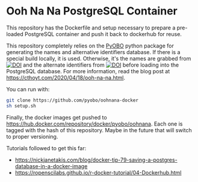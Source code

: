 # Ooh Na Na PostgreSQL Container

This repository has the Dockerfile and setup necessary to prepare
a pre-loaded PostgreSQL container and push it back to dockerhub for
reuse.

This repository completely relies on the [PyOBO](https://github.com/pyobo/pyobo)
python package for generating the names and alternative identifiers database.
If there is a special build locally, it is used. Otherwise, it's the names are
grabbed from 
[![DOI](https://zenodo.org/badge/DOI/10.5281/zenodo.4020486.svg)](https://doi.org/10.5281/zenodo.4020486)
and the alternate identifiers from
[![DOI](https://zenodo.org/badge/DOI/10.5281/zenodo.4021476.svg)](https://doi.org/10.5281/zenodo.4021476)
before loading into the PostgreSQL database. For more information, read the blog post at
https://cthoyt.com/2020/04/18/ooh-na-na.html.

You can run with:

```bash
git clone https://github.com/pyobo/oohnana-docker
sh setup.sh
```

Finally, the docker images get pushed to https://hub.docker.com/repository/docker/pyobo/oohnana.
Each one is tagged with the hash of this repository. Maybe in the future that will switch to
proper versioning.

Tutorials followed to get this far:

- https://nickjanetakis.com/blog/docker-tip-79-saving-a-postgres-database-in-a-docker-image
- https://ropenscilabs.github.io/r-docker-tutorial/04-Dockerhub.html
